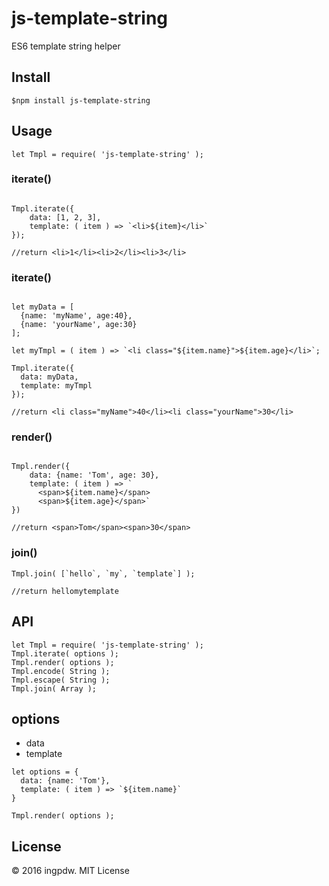 # js-template-string

ES6 template string helper

## Install

```
$npm install js-template-string
```

## Usage

```
let Tmpl = require( 'js-template-string' );
```

### iterate()
```

Tmpl.iterate({
    data: [1, 2, 3],
    template: ( item ) => `<li>${item}</li>`
});

//return <li>1</li><li>2</li><li>3</li>

```

### iterate()

```

let myData = [
  {name: 'myName', age:40},
  {name: 'yourName', age:30}
];

let myTmpl = ( item ) => `<li class="${item.name}">${item.age}</li>`;

Tmpl.iterate({
  data: myData,
  template: myTmpl
});

//return <li class="myName">40</li><li class="yourName">30</li>
```

### render()
```

Tmpl.render({
    data: {name: 'Tom', age: 30},
    template: ( item ) => `
      <span>${item.name}</span>
      <span>${item.age}</span>`
})

//return <span>Tom</span><span>30</span>
```

### join()
```
Tmpl.join( [`hello`, `my`, `template`] );

//return hellomytemplate
```



## API

```
let Tmpl = require( 'js-template-string' );
Tmpl.iterate( options );
Tmpl.render( options );
Tmpl.encode( String );
Tmpl.escape( String );
Tmpl.join( Array );

```

## options

* data
* template

```
let options = {
  data: {name: 'Tom'},
  template: ( item ) => `${item.name}`
}

Tmpl.render( options );
```


## License
© 2016 ingpdw. MIT License
